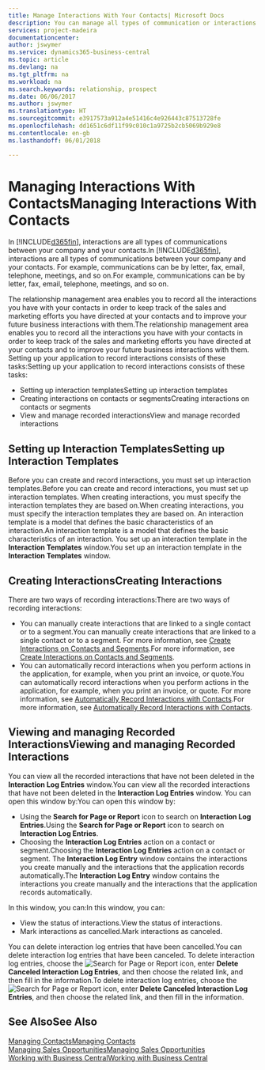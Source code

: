 ```yaml
---
title: Manage Interactions With Your Contacts| Microsoft Docs
description: You can manage all types of communication or interactions between your company and your contacts, for example, letters, phone calls, meetings, and so on.
services: project-madeira
documentationcenter: 
author: jswymer
ms.service: dynamics365-business-central
ms.topic: article
ms.devlang: na
ms.tgt_pltfrm: na
ms.workload: na
ms.search.keywords: relationship, prospect
ms.date: 06/06/2017
ms.author: jswymer
ms.translationtype: HT
ms.sourcegitcommit: e3917573a912a4e51416c4e926443c87513728fe
ms.openlocfilehash: dd1651c6df11f99c010c1a9725b2cb5069b929e8
ms.contentlocale: en-gb
ms.lasthandoff: 06/01/2018

---
```

# <a name="managing-interactions-with-contacts"></a><span data-ttu-id="f0cbc-103">Managing Interactions With Contacts</span><span class="sxs-lookup"><span data-stu-id="f0cbc-103">Managing Interactions With Contacts</span></span>
<span data-ttu-id="f0cbc-104">In [!INCLUDE[d365fin](includes/d365fin_md.md)], interactions are all types of communications between your company and your contacts.</span><span class="sxs-lookup"><span data-stu-id="f0cbc-104">In [!INCLUDE[d365fin](includes/d365fin_md.md)], interactions are all types of communications between your company and your contacts.</span></span> <span data-ttu-id="f0cbc-105">For example, communications can be by letter, fax, email, telephone, meetings, and so on.</span><span class="sxs-lookup"><span data-stu-id="f0cbc-105">For example, communications can be by letter, fax, email, telephone, meetings, and so on.</span></span>

<span data-ttu-id="f0cbc-106">The relationship management area enables you to record all the interactions you have with your contacts in order to keep track of the sales and marketing efforts you have directed at your contacts and to improve your future business interactions with them.</span><span class="sxs-lookup"><span data-stu-id="f0cbc-106">The relationship management area enables you to record all the interactions you have with your contacts in order to keep track of the sales and marketing efforts you have directed at your contacts and to improve your future business interactions with them.</span></span> <span data-ttu-id="f0cbc-107">Setting up your application to record interactions consists of these tasks:</span><span class="sxs-lookup"><span data-stu-id="f0cbc-107">Setting up your application to record interactions consists of these tasks:</span></span>

* <span data-ttu-id="f0cbc-108">Setting up interaction templates</span><span class="sxs-lookup"><span data-stu-id="f0cbc-108">Setting up interaction templates</span></span>  
* <span data-ttu-id="f0cbc-109">Creating interactions on contacts or segments</span><span class="sxs-lookup"><span data-stu-id="f0cbc-109">Creating interactions on contacts or segments</span></span>  
* <span data-ttu-id="f0cbc-110">View and manage recorded interactions</span><span class="sxs-lookup"><span data-stu-id="f0cbc-110">View and manage recorded interactions</span></span>  

##  <a name="setting-up-interaction-templates"></a><span data-ttu-id="f0cbc-111">Setting up Interaction Templates</span><span class="sxs-lookup"><span data-stu-id="f0cbc-111">Setting up Interaction Templates</span></span>
<span data-ttu-id="f0cbc-112">Before you can create and record interactions, you must set up interaction templates.</span><span class="sxs-lookup"><span data-stu-id="f0cbc-112">Before you can create and record interactions, you must set up interaction templates.</span></span> <span data-ttu-id="f0cbc-113">When creating interactions, you must specify the interaction templates they are based on.</span><span class="sxs-lookup"><span data-stu-id="f0cbc-113">When creating interactions, you must specify the interaction templates they are based on.</span></span> <span data-ttu-id="f0cbc-114">An interaction template is a model that defines the basic characteristics of an interaction.</span><span class="sxs-lookup"><span data-stu-id="f0cbc-114">An interaction template is a model that defines the basic characteristics of an interaction.</span></span>
<span data-ttu-id="f0cbc-115">You set up an interaction template in the **Interaction Templates** window.</span><span class="sxs-lookup"><span data-stu-id="f0cbc-115">You set up an interaction template in the **Interaction Templates** window.</span></span>  

## <a name="creating-interactions"></a><span data-ttu-id="f0cbc-116">Creating Interactions</span><span class="sxs-lookup"><span data-stu-id="f0cbc-116">Creating Interactions</span></span>
<span data-ttu-id="f0cbc-117">There are two ways of recording interactions:</span><span class="sxs-lookup"><span data-stu-id="f0cbc-117">There are two ways of recording interactions:</span></span>

* <span data-ttu-id="f0cbc-118">You can manually create interactions that are linked to a single contact or to a segment.</span><span class="sxs-lookup"><span data-stu-id="f0cbc-118">You can manually create interactions that are linked to a single contact or to a segment.</span></span> <span data-ttu-id="f0cbc-119">For more information, see [Create Interactions on Contacts and Segments](marketing-how-create-interactions.md).</span><span class="sxs-lookup"><span data-stu-id="f0cbc-119">For more information, see [Create Interactions on Contacts and Segments](marketing-how-create-interactions.md).</span></span>  
* <span data-ttu-id="f0cbc-120">You can automatically record interactions when you perform actions in the application, for example, when you print an invoice, or quote.</span><span class="sxs-lookup"><span data-stu-id="f0cbc-120">You can automatically record interactions when you perform actions in the application, for example, when you print an invoice, or quote.</span></span> <span data-ttu-id="f0cbc-121">For more information, see [Automatically Record Interactions with Contacts](marketing-auto-record-interactions.md).</span><span class="sxs-lookup"><span data-stu-id="f0cbc-121">For more information, see [Automatically Record Interactions with Contacts](marketing-auto-record-interactions.md).</span></span>

## <a name="viewing-and-managing-recorded-interactions"></a><span data-ttu-id="f0cbc-122">Viewing and managing Recorded Interactions</span><span class="sxs-lookup"><span data-stu-id="f0cbc-122">Viewing and managing Recorded Interactions</span></span>
<span data-ttu-id="f0cbc-123">You can view all the recorded interactions that have not been deleted in the **Interaction Log Entries** window.</span><span class="sxs-lookup"><span data-stu-id="f0cbc-123">You can view all the recorded interactions that have not been deleted in the **Interaction Log Entries** window.</span></span> <span data-ttu-id="f0cbc-124">You can open this window by:</span><span class="sxs-lookup"><span data-stu-id="f0cbc-124">You can open this window by:</span></span>

* <span data-ttu-id="f0cbc-125">Using the **Search for Page or Report** icon to search on **Interaction Log Entries**.</span><span class="sxs-lookup"><span data-stu-id="f0cbc-125">Using the **Search for Page or Report** icon to search on **Interaction Log Entries**.</span></span>
* <span data-ttu-id="f0cbc-126">Choosing the **Interaction Log Entries** action on a contact or segment.</span><span class="sxs-lookup"><span data-stu-id="f0cbc-126">Choosing the **Interaction Log Entries** action on a contact or segment.</span></span>
  <span data-ttu-id="f0cbc-127">The **Interaction Log Entry** window contains the interactions you create manually and the interactions that the application records automatically.</span><span class="sxs-lookup"><span data-stu-id="f0cbc-127">The **Interaction Log Entry** window contains the interactions you create manually and the interactions that the application records automatically.</span></span>

<span data-ttu-id="f0cbc-128">In this window, you can:</span><span class="sxs-lookup"><span data-stu-id="f0cbc-128">In this window, you can:</span></span>

* <span data-ttu-id="f0cbc-129">View the status of interactions.</span><span class="sxs-lookup"><span data-stu-id="f0cbc-129">View the status of interactions.</span></span>
* <span data-ttu-id="f0cbc-130">Mark interactions as cancelled.</span><span class="sxs-lookup"><span data-stu-id="f0cbc-130">Mark interactions as canceled.</span></span>

<span data-ttu-id="f0cbc-131">You can delete interaction log entries that have been cancelled.</span><span class="sxs-lookup"><span data-stu-id="f0cbc-131">You can delete interaction log entries that have been canceled.</span></span> <span data-ttu-id="f0cbc-132">To delete interaction log entries, choose the ![Search for Page or Report](media/ui-search/search_small.png "Search for Page or Report icon") icon, enter **Delete Canceled Interaction Log Entries**, and then choose the related link, and then fill in the information.</span><span class="sxs-lookup"><span data-stu-id="f0cbc-132">To delete interaction log entries, choose the ![Search for Page or Report](media/ui-search/search_small.png "Search for Page or Report icon") icon, enter **Delete Canceled Interaction Log Entries**, and then choose the related link, and then fill in the information.</span></span>

## <a name="see-also"></a><span data-ttu-id="f0cbc-133">See Also</span><span class="sxs-lookup"><span data-stu-id="f0cbc-133">See Also</span></span>
[<span data-ttu-id="f0cbc-134">Managing Contacts</span><span class="sxs-lookup"><span data-stu-id="f0cbc-134">Managing Contacts</span></span>](marketing-contacts.md)  
[<span data-ttu-id="f0cbc-135">Managing Sales Opportunities</span><span class="sxs-lookup"><span data-stu-id="f0cbc-135">Managing Sales Opportunities</span></span>](marketing-manage-sales-opportunities.md)  
[<span data-ttu-id="f0cbc-136">Working with Business Central</span><span class="sxs-lookup"><span data-stu-id="f0cbc-136">Working with Business Central</span></span>](ui-work-product.md)  

